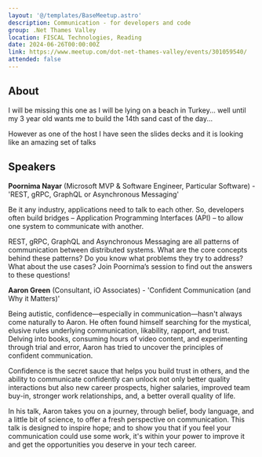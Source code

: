 ```yaml
---
layout: '@/templates/BaseMeetup.astro'
description: Communication - for developers and code
group: .Net Thames Valley
location: FISCAL Technologies, Reading
date: 2024-06-26T00:00:00Z
link: https://www.meetup.com/dot-net-thames-valley/events/301059540/
attended: false
---
```

## About

I will be missing this one as I will be lying on a beach in Turkey... well until my 3 year old wants me to build the 14th sand cast of the day...

However as one of the host I have seen the slides decks and it is looking like an amazing set of talks

## Speakers

**Poornima Nayar** (Microsoft MVP & Software Engineer, Particular Software) - 'REST, gRPC, GraphQL or Asynchronous Messaging'

Be it any industry, applications need to talk to each other. So, developers often build bridges – Application Programming Interfaces (API) – to allow one system to communicate with another.

REST, gRPC, GraphQL and Asynchronous Messaging are all patterns of communication between distributed systems. What are the core concepts behind these patterns? Do you know what problems they try to address? What about the use cases? Join Poornima’s session to find out the answers to these questions!

**Aaron Green** (Consultant, iO Associates) - 'Confident Communication (and Why it Matters)'

Being autistic, confidence—especially in communication—hasn't always come naturally to Aaron. He often found himself searching for the mystical, elusive rules underlying communication, likability, rapport, and trust. Delving into books, consuming hours of video content, and experimenting through trial and error, Aaron has tried to uncover the principles of confident communication.

Confidence is the secret sauce that helps you build trust in others, and the ability to communicate confidently can unlock not only better quality interactions but also new career prospects, higher salaries, improved team buy-in, stronger work relationships, and, a better overall quality of life.

In his talk, Aaron takes you on a journey, through belief, body language, and a little bit of science, to offer a fresh perspective on communication. This talk is designed to inspire hope; and to show you that if you feel your communication could use some work, it's within your power to improve it and get the opportunities you deserve in your tech career.
